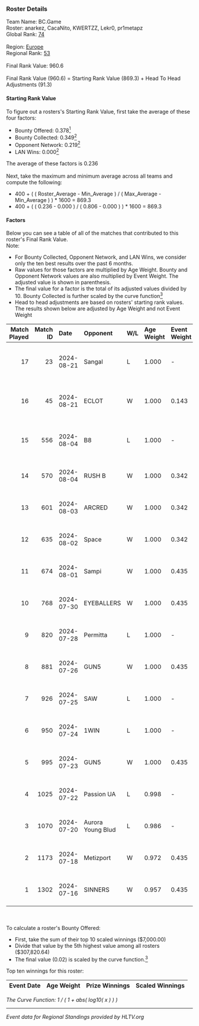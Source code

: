 ### Roster Details<br />
Team Name: BC.Game<br />
Roster: anarkez, CacaNito, KWERTZZ, Lekr0, pr1metapz<br />
Global Rank: [74](../../standings_global_2024_08_21.md)<br />
<br />
Region: [Europe]( ../../standings_europe_2024_08_21.md)<br />
Regional Rank: [53]( ../../standings_europe_2024_08_21.md)<br />
<br />
Final Rank Value:  960.6<br />
<br />
Final Rank Value (960.6) = Starting Rank Value (869.3) + Head To Head Adjustments (91.3)<br />

#### Starting Rank Value<br />
To figure out a rosters's Starting Rank Value, first take the average of these four factors:<br />
- Bounty Offered: 0.378[<sup>1</sup>](#table2)
- Bounty Collected: 0.349[<sup>2</sup>](#table1)
- Opponent Network: 0.219[<sup>2</sup>](#table1)
- LAN Wins: 0.000[<sup>2</sup>](#table1)

The average of these factors is 0.236<br />
<br />
Next, take the maximum and minimum average across all teams and compute the following:<br />
- 400 + ( ( Roster_Average - Min_Average ) / ( Max_Average - Min_Average ) ) * 1600 = 869.3
- 400 + ( ( 0.236 - 0.000 ) / ( 0.806 - 0.000 ) ) * 1600 = 869.3


#### Factors<br />
Below you can see a table of all of the matches that contributed to this roster's Final Rank Value.<br />
Note:<br />

- For Bounty Collected, Opponent Network, and LAN Wins, we consider only the ten best results over the past 6 months.
- Raw values for those factors are multiplied by Age Weight. Bounty and Opponent Network values are also multiplied by Event Weight. The adjusted value is shown in parenthesis.
- The final value for a factor is the total of its adjusted values divided by 10. Bounty Collected is further scaled by the curve function[<sup>3</sup>](#curveFunction)
- Head to head adjustments are based on rosters' starting rank values. The results shown below are adjusted by Age Weight and not Event Weight
<span id="table1"></span><br />


| Match Played | Match ID | Date       | Opponent          | W/L | Age Weight | Event Weight | Bounty Collected | Opponent Network | LAN Wins  | H2H Adj. | Roster                                       |
| -: | -: | :- | :- | :- | :- | :- | :- | :- | :- | -: | :- |
|           17 |       23 | 2024-08-21 | Sangal            | L   | 1.000      | -            | -                | -                | -         |    -4.13 | anarkez, CacaNito, KWERTZZ, Lekr0, pr1metapz |
|           16 |       45 | 2024-08-21 | ECLOT             | W   | 1.000      | 0.143        | 0.075 (0.011)    | 0.513 (0.073)    | 0 (0.000) |    17.19 | anarkez, CacaNito, KWERTZZ, Lekr0, pr1metapz |
|           15 |      556 | 2024-08-04 | B8                | L   | 1.000      | -            | -                | -                | -         |    -7.94 | anarkez, CacaNito, Lekr0, pr1metapz, REDSTAR |
|           14 |      570 | 2024-08-04 | RUSH B            | W   | 1.000      | 0.342        | 0.025 (0.008)    | 0.340 (0.117)    | 0 (0.000) |    16.22 | anarkez, CacaNito, joel, Lekr0, pr1metapz    |
|           13 |      601 | 2024-08-03 | ARCRED            | W   | 1.000      | 0.342        | 0.038 (0.013)    | 0.420 (0.144)    | 0 (0.000) |    16.98 | anarkez, CacaNito, joel, Lekr0, pr1metapz    |
|           12 |      635 | 2024-08-02 | Space             | W   | 1.000      | 0.342        | 0.005 (0.002)    | 0.409 (0.140)    | 0 (0.000) |    11.64 | anarkez, CacaNito, joel, Lekr0, pr1metapz    |
|           11 |      674 | 2024-08-01 | Sampi             | W   | 1.000      | 0.435        | 0.022 (0.010)    | 0.889 (0.386)    | 0 (0.000) |    14.09 | anarkez, CacaNito, joel, Lekr0, pr1metapz    |
|           10 |      768 | 2024-07-30 | EYEBALLERS        | W   | 1.000      | 0.435        | 0.005 (0.002)    | 0.550 (0.239)    | 0 (0.000) |    11.38 | anarkez, CacaNito, joel, Lekr0, pr1metapz    |
|            9 |      820 | 2024-07-28 | Permitta          | L   | 1.000      | -            | -                | -                | -         |   -15.06 | anarkez, CacaNito, joel, Lekr0, pr1metapz    |
|            8 |      881 | 2024-07-26 | GUN5              | W   | 1.000      | 0.435        | 0.066 (0.029)    | 0.586 (0.255)    | 0 (0.000) |    15.34 | anarkez, CacaNito, joel, Lekr0, pr1metapz    |
|            7 |      926 | 2024-07-25 | SAW               | L   | 1.000      | -            | -                | -                | -         |    -1.34 | anarkez, CacaNito, joel, Lekr0, pr1metapz    |
|            6 |      950 | 2024-07-24 | 1WIN              | L   | 1.000      | -            | -                | -                | -         |   -13.05 | anarkez, CacaNito, joel, Lekr0, pr1metapz    |
|            5 |      995 | 2024-07-23 | GUN5              | W   | 1.000      | 0.435        | 0.066 (0.029)    | 0.586 (0.255)    | 0 (0.000) |    16.75 | anarkez, CacaNito, joel, Lekr0, pr1metapz    |
|            4 |     1025 | 2024-07-22 | Passion UA        | L   | 0.998      | -            | -                | -                | -         |    -6.83 | anarkez, CacaNito, joel, Lekr0, pr1metapz    |
|            3 |     1070 | 2024-07-20 | Aurora Young Blud | L   | 0.986      | -            | -                | -                | -         |   -13.16 | anarkez, CacaNito, joel, Lekr0, pr1metapz    |
|            2 |     1173 | 2024-07-18 | Metizport         | W   | 0.972      | 0.435        | 0.003 (0.001)    | 0.384 (0.162)    | 0 (0.000) |    13.05 | anarkez, CacaNito, joel, Lekr0, pr1metapz    |
|            1 |     1302 | 2024-07-16 | SINNERS           | W   | 0.957      | 0.435        | 0.075 (0.031)    | 1.000 (0.416)    | 0 (0.000) |    20.17 | anarkez, CacaNito, joel, Lekr0, pr1metapz    |

<br />
<span id="table2"></span><br />
To calculate a roster's Bounty Offered:<br />

- First, take the sum of their top 10 scaled winnings ($7,000.00)
- Divide that value by the 5th highest value among all rosters ($307,820.64)
- The final value (0.02) is scaled by the curve function.[<sup>3</sup>](#curveFunction)

Top ten winnings for this roster:<br />

| Event Date | Age Weight | Prize Winnings | Scaled Winnings |
| :- | -: | :- | :- |


<span id="curveFunction"></span>_The Curve Function: 1 / ( 1 + abs( log10( x ) ) )_<br />

---
_Event data for Regional Standings provided by HLTV.org_<br />

